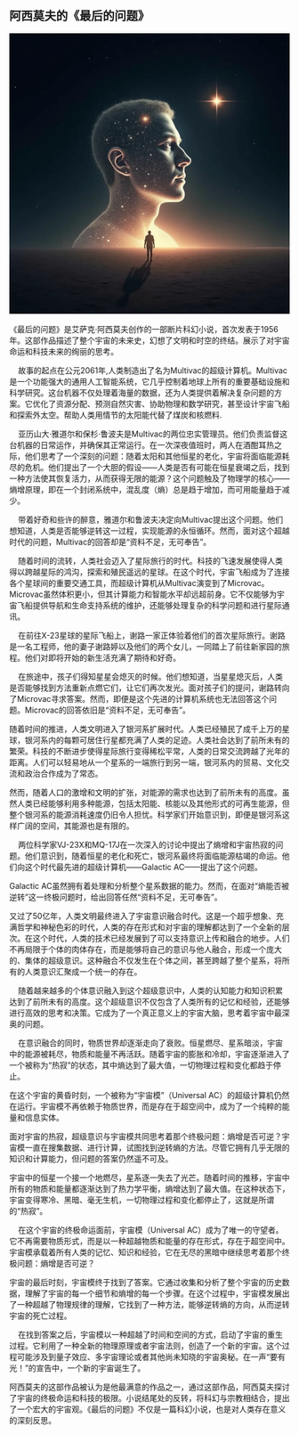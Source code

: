## 阿西莫夫的《最后的问题》

<img title="" src="main.webp" alt="" width="574">

《最后的问题》是艾萨克·阿西莫夫创作的一部断片科幻小说，首次发表于1956年。这部作品描述了整个宇宙的未来史，幻想了文明和时空的终结。展示了对宇宙命运和科技未来的绚丽的思考。

    故事的起点在公元2061年,人类制造出了名为Multivac的超级计算机。Multivac是一个功能强大的通用人工智能系统，它几乎控制着地球上所有的重要基础设施和科学研究。这台机器不仅处理着海量的数据，还为人类提供着解决复杂问题的方案。它优化了资源分配、预测自然灾害、协助物理和数学研究，甚至设计宇宙飞船和探索外太空。帮助人类用情节的太阳能代替了煤炭和核燃料.

    亚历山大·雅道尔和保杉·鲁波夫是Multivac的两位忠实管理员。他们负责监督这台机器的日常运作，并确保其正常运行。在一次深夜值班时，两人在酒酣耳热之际，他们思考了一个深刻的问题：随着太阳和其他恒星的老化，宇宙将面临能源耗尽的危机。他们提出了一个大胆的假设——人类是否有可能在恒星衰竭之后，找到一种方法使其恢复活力，从而获得无限的能源？这个问题触及了物理学的核心——熵增原理，即在一个封闭系统中，混乱度（熵）总是趋于增加，而可用能量趋于减少。

    带着好奇和些许的醉意，雅道尔和鲁波夫决定向Multivac提出这个问题。他们想知道，人类是否能够逆转这一过程，实现能源的永恒循环。然而，面对这个超越时代的问题，Multivac的回答却是“资料不足，无可奉告”。

    随着时间的流转，人类社会迈入了星际旅行的时代。科技的飞速发展使得人类得以跨越星际的鸿沟，探索和殖民遥远的星球。在这个时代，宇宙飞船成为了连接各个星球间的重要交通工具，而超级计算机从Multivac演变到了Microvac。Microvac虽然体积更小，但其计算能力和智能水平却远超前身。它不仅能够为宇宙飞船提供导航和生命支持系统的维护，还能够处理复杂的科学问题和进行星际通讯。

    在前往X-23星球的星际飞船上，谢路一家正体验着他们的首次星际旅行。谢路是一名工程师，他的妻子谢路婷以及他们的两个女儿，一同踏上了前往新家园的旅程。他们对即将开始的新生活充满了期待和好奇。

    在旅途中，孩子们得知星星会熄灭的时候。他们想知道，当星星熄灭后，人类是否能够找到方法重新点燃它们，让它们再次发光。面对孩子们的提问，谢路转向了Microvac寻求答案。然而，即便是这个先进的计算机系统也无法回答这个问题。Microvac的回答依旧是“资料不足，无可奉告”。

随着时间的推进，人类文明进入了银河系扩展时代。人类已经殖民了成千上万的星球，银河系内的每颗可居住行星都充满了人类的足迹。人类社会达到了前所未有的繁荣。科技的不断进步使得星际旅行变得稀松平常，人类的日常交流跨越了光年的距离。人们可以轻易地从一个星系的一端旅行到另一端，银河系内的贸易、文化交流和政治合作成为了常态。

然而，随着人口的激增和文明的扩张，对能源的需求也达到了前所未有的高度。虽然人类已经能够利用多种能源，包括太阳能、核能以及其他形式的可再生能源，但整个银河系的能源消耗速度仍旧令人担忧。科学家们开始意识到，即便是银河系这样广阔的空间，其能源也是有限的。

    两位科学家VJ-23X和MQ-17J在一次深入的讨论中提出了熵增和宇宙热寂的问题。他们意识到，随着恒星的老化和死亡，银河系最终将面临能源枯竭的命运。他们向这个时代最先进的超级计算机——Galactic AC——提出了这个问题。

Galactic AC虽然拥有着处理和分析整个星系数据的能力。然而，在面对“熵能否被逆转”这一终极问题时，给出回答任然“资料不足，无可奉告”。

又过了50亿年，人类文明最终进入了宇宙意识融合时代。这是一个超乎想象、充满哲学和神秘色彩的时代，人类的存在形式和对宇宙的理解都达到了一个全新的层次。在这个时代，人类的技术已经发展到了可以支持意识上传和融合的地步。人们不再局限于个体的肉体存在，而是能够将自己的意识与他人融合，形成一个庞大的、集体的超级意识。这种融合不仅发生在个体之间，甚至跨越了整个星系，将所有的人类意识汇聚成一个统一的存在。

    随着越来越多的个体意识融入到这个超级意识中，人类的认知能力和知识积累达到了前所未有的高度。这个超级意识不仅包含了人类所有的记忆和经验，还能够进行高效的思考和决策。它成为了一个真正意义上的宇宙大脑，思考着宇宙中最深奥的问题。

    在意识融合的同时，物质世界却逐渐走向了衰败。恒星燃尽、星系暗淡，宇宙中的能源被耗尽，物质和能量不再活跃。随着宇宙的膨胀和冷却，宇宙逐渐进入了一个被称为“热寂”的状态，其中熵达到了最大值，一切物理过程和变化都趋于停止。

  在这个宇宙的黄昏时刻，一个被称为“宇宙模”（Universal AC）的超级计算机仍然在运行。宇宙模不再依赖于物质世界，而是存在于超空间中，成为了一个纯粹的能量和信息实体。

  面对宇宙的热寂，超级意识与宇宙模共同思考着那个终极问题：熵增是否可逆？宇宙模一直在搜集数据、进行计算，试图找到逆转熵的方法。尽管它拥有几乎无限的知识和计算能力，但问题的答案仍然遥不可及。

  宇宙中的恒星一个接一个地燃尽，星系逐一失去了光芒。随着时间的推移，宇宙中所有的物质和能量都逐渐达到了热力学平衡，熵增达到了最大值。在这种状态下，宇宙变得寒冷、黑暗、毫无生机，一切物理过程和变化都停止了，这就是所谓的“热寂”。

    在这个宇宙的终极命运面前，宇宙模（Universal AC）成为了唯一的守望者。它不再需要物质形式，而是以一种超越物质和能量的存在形式，存在于超空间中。宇宙模承载着所有人类的记忆、知识和经验，它在无尽的黑暗中继续思考着那个终极问题：熵增是否可逆？ 

宇宙的最后时刻，宇宙模终于找到了答案。它通过收集和分析了整个宇宙的历史数据，理解了宇宙的每一个细节和熵增的每一个步骤。在这个过程中，宇宙模发展出了一种超越了物理规律的理解，它找到了一种方法，能够逆转熵的方向，从而逆转宇宙的死亡过程。

    在找到答案之后，宇宙模以一种超越了时间和空间的方式，启动了宇宙的重生过程。它利用了一种全新的物理原理或者宇宙法则，创造了一个新的宇宙。这个过程可能涉及到量子效应、多宇宙理论或者其他尚未知晓的宇宙奥秘。在一声“要有光！”的宣告中，一个新的宇宙诞生了。

阿西莫夫的这部作品被认为是他最满意的作品之一，通过这部作品，阿西莫夫探讨了宇宙的终极命运和科技的极限。小说结尾处的反转，将科幻与宗教相结合，提出了一个宏大的宇宙观。《最后的问题》不仅是一篇科幻小说，也是对人类存在意义的深刻反思。
